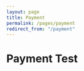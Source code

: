 ```yaml
---
layout: page
title: Payment
permalink: /pages/payment
redirect_from: "/payment"
---
```


<div class="page-section">
  <h1>Payment Test</h1>
</div>

<form action="https://css-checkout.herokuapp.com/" method="POST">
  <script
    src="https://checkout.stripe.com/checkout.js"
    class="stripe-button"
    data-key="pk_test_xQxLXcl78GmSYv48ZqMBp0H3"
    data-amount="999"
    data-name="CSS Bristol"
    data-description="Payment Gateway"
    data-image="/assets/images/contrib/branding/css-logo.png"
    data-locale="auto"
    data-currency="gbp">
  </script>
  <input name="amount" value="999" type="hidden">
  <input name="description" value="test payment" type="hidden">
  <input name="metadata" value="{ product_id: '12345' }" type="hidden">
</form>
